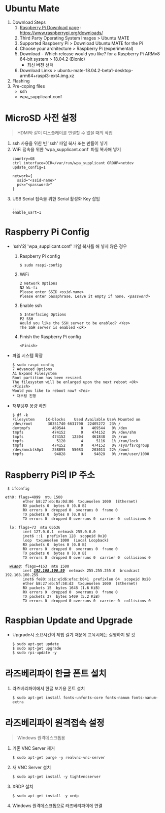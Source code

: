 # Ubuntu Mate
  1. Download Steps
     1. [Raspberry Pi Download page](https://www.raspberrypi.org/downloads/) : https://www.raspberrypi.org/downloads/
     2. Third Party Operating System Images > Ubuntu MATE
     3. Supported Raspberry Pi > Download Ubuntu MATE for the Pi
     4. Choose your architecture > Raspberry Pi (experimental)
     5. Download - Which release would you like? for a Raspberry Pi ARMv8 64-bit system > 18.04.2 (Bionic)
        * 최신 버전 선택
     6. Download Links > ubuntu-mate-18.04.2-beta1-desktop-arm64+raspi3-ext4.img.xz
  2. Flashing
  3. Pre-coping files
     - ssh
     - wpa_supplicant.conf
     
# MicroSD 사전 설정
  > HDMI와 같이 디스플레이를 연결할 수 없을 때의 작업
  1. ssh 사용을 위한 빈 'ssh' 파일 복사 또는 만들어 넣기
  2. WiFi 접속을 위한 'wpa_supplicant.conf' 파일 복사해 넣기
     <pre><code>country=GB
     ctrl_interface=DIR=/var/run/wpa_supplicant GROUP=netdev
     update_config=1

     network={
       ssid="&lt;ssid-name&gt;"
       psk="&lt;password&gt;"
     }</code></pre>
  3. USB Serial 접속을 위한 Serial 활성화 Key 삽입
     <pre><code>...
     enable_uart=1</code></pre>

# Raspberry Pi Config
  * 'ssh'와 'wpa_supplicant.conf' 파일 복사를 해 넣지 않은 경우
     1. Raspberry Pi config
        <pre><code>$ sudo raspi-config</code></pre>
     2. WiFi
        <pre><code>2 Network Options
        N2 Wi-fi
        Please enter SSID <i>&lt;ssid-name&gt;</i>
        Please enter passphrase. Leave it empty if none. <i>&lt;password&gt;</i></code></pre>
     3. Enable ssh
        <pre><code>5 Interfacing Options
        P2 SSH
        Would you like the SSH server to be enabled? <i>&lt;Yes&gt;</i>
        The SSH server is enabled <i>&lt;Ok&gt;</i></code></pre>
     4. Finish the Raspberry Pi config
        <pre><code>&lt;Finish&gt;</code></pre>

  * 파일 시스템 확장
    <pre><code>$ sudo raspi-config
    7 Advanced Options
    A1 Expand Filesystem
    Root partition has been resized.
    The filesystem will be enlarged upon the next reboot <i>&lt;Ok&gt;</i>
    <i>&lt;Finish&gt;</i>
    Would you like to reboot now? <i>&lt;Yes&gt;</i>
    * 재부팅 진행</code></pre>

  * 재부팅후 용량 확인
    <pre><code>$ df -k
    Filesystem     1K-blocks    Used Available Use% Mounted on
    /dev/root       30351740 6631700  22405272  23% /
    devtmpfs          469544       0    469544   0% /dev
    tmpfs             474152       0    474152   0% /dev/shm
    tmpfs             474152   12304    461848   3% /run
    tmpfs               5120       4      5116   1% /run/lock
    tmpfs             474152       0    474152   0% /sys/fs/cgroup
    /dev/mmcblk0p1    258095   55083    203013  22% /boot
    tmpfs              94828       0     94828   0% /run/user/1000</code></pre>

# Raspberry Pi의 IP 주소
  <pre><code> $ ifconfig</code></pre>
  <pre><code>eth0: flags=4099<UP,BROADCAST,MULTICAST>  mtu 1500
        ether b8:27:eb:0a:0d:86  txqueuelen 1000  (Ethernet)
        RX packets 0  bytes 0 (0.0 B)
        RX errors 0  dropped 0  overruns 0  frame 0
        TX packets 0  bytes 0 (0.0 B)
        TX errors 0  dropped 0 overruns 0  carrier 0  collisions 0

  lo: flags=73<UP,LOOPBACK,RUNNING>  mtu 65536
        inet 127.0.0.1  netmask 255.0.0.0
        inet6 ::1  prefixlen 128  scopeid 0x10<host>
        loop  txqueuelen 1000  (Local Loopback)
        RX packets 0  bytes 0 (0.0 B)
        RX errors 0  dropped 0  overruns 0  frame 0
        TX packets 0  bytes 0 (0.0 B)
        TX errors 0  dropped 0 overruns 0  carrier 0  collisions 0

  <b><i><u>wlan0</u></i></b>: flags=4163<UP,BROADCAST,RUNNING,MULTICAST>  mtu 1500
        inet <b><i><u>192.168.100.80</u></i></b>  netmask 255.255.255.0  broadcast 192.168.100.255
        inet6 fe80::a1c:e5d6:efac:b041  prefixlen 64  scopeid 0x20<link>
        ether b8:27:eb:5f:58:d3  txqueuelen 1000  (Ethernet)
        RX packets 15  bytes 1648 (1.6 KiB)
        RX errors 0  dropped 0  overruns 0  frame 0
        TX packets 37  bytes 5409 (5.2 KiB)
        TX errors 0  dropped 0 overruns 0  carrier 0  collisions 0</code></pre>


# Raspbian Update and Upgrade
  * Upgrade시 소요시간이 제법 길기 때문에 교육시에는 실행하지 말 것
    <pre><code>$ sudo apt-get update
    $ sudo apt-get upgrade
    $ sudo rpi-update -y</code></pre>

# 라즈베리파이 한글 폰트 설치
  1. 라즈베리파이에서 한글 보기용 폰트 설치
     <pre><code>$ sudo apt-get install fonts-unfonts-core fonts-nanum fonts-nanum-extra</code></pre>

# 라즈베리파이 원격접속 설정
  > Windows 원격데스크톱용
  1. 기존 VNC Server 제거
     <pre><code>$ sudo apt-get purge -y realvnc-vnc-server</code></pre>
  2. 새 VNC Server 설치
     <pre><code>$ sudo apt-get install -y tightvncserver</code></pre>
  3. XRDP 설치
     <pre><code>$ sudo apt-get install -y xrdp</code></pre>
  4. Windows 원격데스크톱으로 라즈베리파이에 연결
